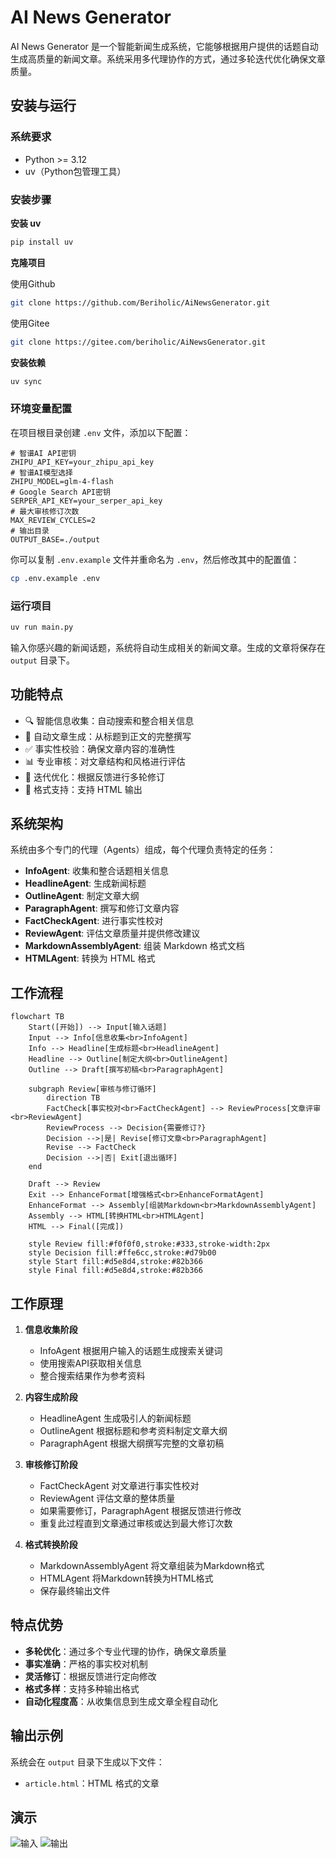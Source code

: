 # AI News Generator

AI News Generator 是一个智能新闻生成系统，它能够根据用户提供的话题自动生成高质量的新闻文章。系统采用多代理协作的方式，通过多轮迭代优化确保文章质量。

## 安装与运行

### 系统要求

- Python >= 3.12
- uv（Python包管理工具）

### 安装步骤

**安装 uv**

```bash
pip install uv
```

**克隆项目**

使用Github
```bash
git clone https://github.com/Beriholic/AiNewsGenerator.git
```

使用Gitee
```bash
git clone https://gitee.com/beriholic/AiNewsGenerator.git
```

**安装依赖**

```bash
uv sync
```

### 环境变量配置

在项目根目录创建 `.env` 文件，添加以下配置：

```env
# 智谱AI API密钥
ZHIPU_API_KEY=your_zhipu_api_key
# 智谱AI模型选择
ZHIPU_MODEL=glm-4-flash
# Google Search API密钥
SERPER_API_KEY=your_serper_api_key
# 最大审核修订次数
MAX_REVIEW_CYCLES=2
# 输出目录
OUTPUT_BASE=./output
```

你可以复制 `.env.example` 文件并重命名为 `.env`，然后修改其中的配置值：

```bash
cp .env.example .env
```

### 运行项目

```bash
uv run main.py
```

输入你感兴趣的新闻话题，系统将自动生成相关的新闻文章。生成的文章将保存在 `output` 目录下。


## 功能特点

- 🔍 智能信息收集：自动搜索和整合相关信息
- 📝 自动文章生成：从标题到正文的完整撰写
- ✅ 事实性校验：确保文章内容的准确性
- 📊 专业审核：对文章结构和风格进行评估
- 🔄 迭代优化：根据反馈进行多轮修订
- 📄 格式支持：支持 HTML 输出

## 系统架构

系统由多个专门的代理（Agents）组成，每个代理负责特定的任务：

- **InfoAgent**: 收集和整合话题相关信息
- **HeadlineAgent**: 生成新闻标题
- **OutlineAgent**: 制定文章大纲
- **ParagraphAgent**: 撰写和修订文章内容
- **FactCheckAgent**: 进行事实性校对
- **ReviewAgent**: 评估文章质量并提供修改建议
- **MarkdownAssemblyAgent**: 组装 Markdown 格式文档
- **HTMLAgent**: 转换为 HTML 格式

## 工作流程

```mermaid
flowchart TB
    Start([开始]) --> Input[输入话题]
    Input --> Info[信息收集<br>InfoAgent]
    Info --> Headline[生成标题<br>HeadlineAgent]
    Headline --> Outline[制定大纲<br>OutlineAgent]
    Outline --> Draft[撰写初稿<br>ParagraphAgent]
    
    subgraph Review[审核与修订循环]
        direction TB
        FactCheck[事实校对<br>FactCheckAgent] --> ReviewProcess[文章评审<br>ReviewAgent]
        ReviewProcess --> Decision{需要修订?}
        Decision -->|是| Revise[修订文章<br>ParagraphAgent]
        Revise --> FactCheck
        Decision -->|否| Exit[退出循环]
    end
    
    Draft --> Review
    Exit --> EnhanceFormat[增强格式<br>EnhanceFormatAgent]
    EnhanceFormat --> Assembly[组装Markdown<br>MarkdownAssemblyAgent]
    Assembly --> HTML[转换HTML<br>HTMLAgent]
    HTML --> Final([完成])

    style Review fill:#f0f0f0,stroke:#333,stroke-width:2px
    style Decision fill:#ffe6cc,stroke:#d79b00
    style Start fill:#d5e8d4,stroke:#82b366
    style Final fill:#d5e8d4,stroke:#82b366
```

## 工作原理

1. **信息收集阶段**
   - InfoAgent 根据用户输入的话题生成搜索关键词
   - 使用搜索API获取相关信息
   - 整合搜索结果作为参考资料

2. **内容生成阶段**
   - HeadlineAgent 生成吸引人的新闻标题
   - OutlineAgent 根据标题和参考资料制定文章大纲
   - ParagraphAgent 根据大纲撰写完整的文章初稿

3. **审核修订阶段**
   - FactCheckAgent 对文章进行事实性校对
   - ReviewAgent 评估文章的整体质量
   - 如果需要修订，ParagraphAgent 根据反馈进行修改
   - 重复此过程直到文章通过审核或达到最大修订次数

4. **格式转换阶段**
   - MarkdownAssemblyAgent 将文章组装为Markdown格式
   - HTMLAgent 将Markdown转换为HTML格式
   - 保存最终输出文件

## 特点优势

- **多轮优化**：通过多个专业代理的协作，确保文章质量
- **事实准确**：严格的事实校对机制
- **灵活修订**：根据反馈进行定向修改
- **格式多样**：支持多种输出格式
- **自动化程度高**：从收集信息到生成文章全程自动化

## 输出示例

系统会在 `output` 目录下生成以下文件：
- `article.html`：HTML 格式的文章

## 演示
![输入](./docs/img/input.png)
![输出](./docs/img/output.png)

